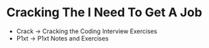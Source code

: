 # Cracking The I Need To Get A Job 
 - Crack -> Cracking the Coding Interview Exercises
 - P1xt -> P1xt Notes and Exercises